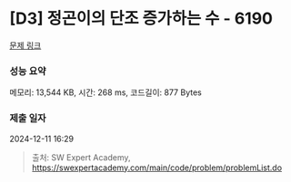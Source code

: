 # [D3] 정곤이의 단조 증가하는 수 - 6190 

[문제 링크](https://swexpertacademy.com/main/code/problem/problemDetail.do?contestProbId=AWcPjEuKAFgDFAU4) 

### 성능 요약

메모리: 13,544 KB, 시간: 268 ms, 코드길이: 877 Bytes

### 제출 일자

2024-12-11 16:29



> 출처: SW Expert Academy, https://swexpertacademy.com/main/code/problem/problemList.do